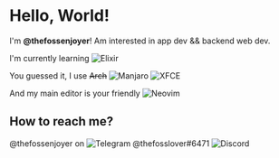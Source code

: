 # Hello, World!

I'm **@thefossenjoyer**!
Am interested in app dev && backend web dev.

I'm currently learning ![Elixir](https://img.shields.io/badge/elixir-%234B275F.svg?style=for-the-badge&logo=elixir&logoColor=white)

You guessed it, I use ~~Arch~~ ![Manjaro](https://img.shields.io/badge/Manjaro-35BF5C?style=for-the-badge&logo=Manjaro&logoColor=white) ![XFCE](https://img.shields.io/badge/XFCE-%232284F2.svg?style=for-the-badge&logo=xfce&logoColor=white)

And my main editor is your friendly ![Neovim](https://img.shields.io/badge/NeoVim-%2357A143.svg?&style=for-the-badge&logo=neovim&logoColor=white)

## How to reach me?
@thefossenjoyer on ![Telegram](https://img.shields.io/badge/Telegram-2CA5E0?style=for-the-badge&logo=telegram&logoColor=white)
@thefosslover#6471 ![Discord](https://img.shields.io/badge/%3CServer%3E-%237289DA.svg?style=for-the-badge&logo=discord&logoColor=white)
